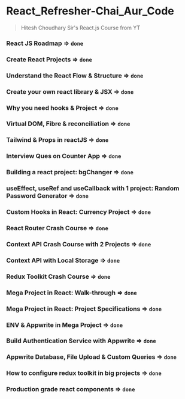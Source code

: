 # React_Refresher-Chai_Aur_Code

> Hitesh Choudhary Sir's React.js Course from YT

### React JS Roadmap => `done` 

### Create React Projects => `done`

### Understand the React Flow & Structure => `done`

### Create your own react library & JSX => `done`

### Why you need hooks & Project => `done`

### Virtual DOM, Fibre & reconciliation => `done`

### Tailwind & Props in reactJS => `done`

### Interview Ques on Counter App => `done`

### Building a react project: bgChanger => `done`

### useEffect, useRef and useCallback with 1 project: Random Password Generator => `done`

### Custom Hooks in React: Currency Project => `done`

### React Router Crash Course => `done`

### Context API Crash Course with 2 Projects => `done`

### Context API with Local Storage => `done`

### Redux Toolkit Crash Course => `done`

### Mega Project in React: Walk-through => `done`

### Mega Project in React: Project Specifications => `done`

### ENV & Appwrite in Mega Project => `done`

### Build Authentication Service with Appwrite => `done`

### Appwrite Database, File Upload & Custom Queries => `done`

### How to configure redux toolkit in big projects => `done`

### Production grade react components => `done`
